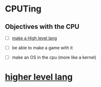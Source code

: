 # CPUTing

## Objectives with the CPU
- [ ] [make a High level lang](README.md#cputing)
	
- [ ] be able to make a game with it
- [ ] make an OS in the cpu (more like a kernel)

# [higher level lang](README.md#cputing)
